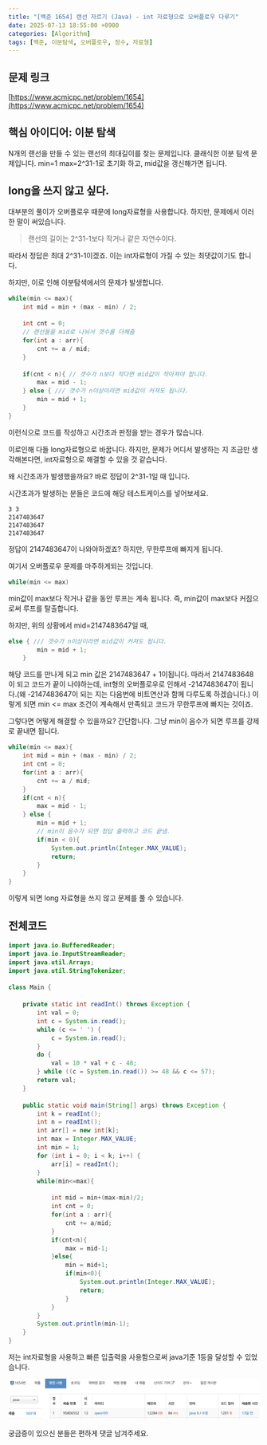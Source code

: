 ```yaml
---
title: "[백준 1654] 랜선 자르기 (Java) - int 자료형으로 오버플로우 다루기"
date: 2025-07-13 18:55:00 +0900
categories: [Algorithm]
tags: [백준, 이분탐색, 오버플로우, 정수, 자료형]
---
```


## 문제 링크

[https://www.acmicpc.net/problem/1654](https://www.acmicpc.net/problem/1654)

## 핵심 아이디어: 이분 탐색
N개의 랜선을 만들 수 있는 랜선의 최대길이를 찾는 문제입니다. 클래식한 이분 탐색 문제입니다. min=1 max=2^31-1로 초기화 하고, mid값을 갱신해가면 됩니다.

## long을 쓰지 않고 싶다.
대부분의 풀이가 오버플로우 때문에 long자료형을 사용합니다. 하지만, 문제에서 이러한 말이 써있습니다.

> 랜선의 길이는 2^31-1보다 작거나 같은 자연수이다.


따라서 정답은 최대 2^31-1이겠죠. 이는 int자료형이 가질 수 있는 최댓값이기도 합니다.

하지만, 이로 인해 이분탐색에서의 문제가 발생합니다.
```java
while(min <= max){
    int mid = min + (max - min) / 2;
    
    int cnt = 0;
    // 랜선들을 mid로 나눠서 갯수를 더해줌
    for(int a : arr){
        cnt += a / mid;
    }

    if(cnt < n){ // 갯수가 n보다 작다면 mid값이 작아져야 합니다.
        max = mid - 1;
    } else { /// 갯수가 n이상이라면 mid값이 커져도 됩니다.
        min = mid + 1;
    }
}

```

이런식으로 코드를 작성하고 시간초과 판정을 받는 경우가 많습니다.

이로인해 다들 long자료형으로 바꿉니다.
하지만, 문제가 어디서 발생하는 지 조금만 생각해본다면, int자료형으로 해결할 수 있을 것 같습니다.

왜 시간초과가 발생했을까요?
바로 정답이 2^31-1일 때 입니다.

시간초과가 발생하는 분들은 코드에 해당 테스트케이스를 넣어보세요.
```
3 3
2147483647
2147483647
2147483647
```
정답이 2147483647이 나와야하겠죠?
하지만, 무한루프에 빠지게 됩니다.

여기서 오버플로우 문제를 마주하게되는 것입니다.

```java
while(min <= max)
```
min값이 max보다 작거나 같을 동안 루프는 계속 됩니다.
즉, min값이 max보다 커짐으로써 루프를 탈출합니다.

하지만, 위의 상황에서 mid=2147483647일 때,
```java
else { /// 갯수가 n이상이라면 mid값이 커져도 됩니다.
        min = mid + 1;
    }
```
해당 코드를 만나게 되고 min 값은 2147483647 + 1이됩니다.
따라서 2147483648이 되고 코드가 끝이 나야하는데, int형의 오버플로우로 인해서 -2147483647이 됩니다.(왜 -2147483647이 되는 지는 다음번에 비트연산과 함께 다루도록 하겠습니다.)
이렇게 되면 min <= max 조건이 계속해서 만족되고 코드가 무한루프에 빠지는 것이죠.

그렇다면 어떻게 해결할 수 있을까요? 간단합니다. 그냥 min이 음수가 되면 루프를 강제로 끝내면 됩니다.
```java
while(min <= max){
    int mid = min + (max - min) / 2;
    int cnt = 0;
    for(int a : arr){
        cnt += a / mid;
    }
    if(cnt < n){
        max = mid - 1;
    } else {
        min = mid + 1;
        // min이 음수가 되면 정답 출력하고 코드 끝냄.
        if(min < 0){
            System.out.println(Integer.MAX_VALUE);
            return;
        }
    }
}
```

이렇게 되면 long 자료형을 쓰지 않고 문제를 풀 수 있습니다.

## 전체코드
```java
import java.io.BufferedReader;
import java.io.InputStreamReader;
import java.util.Arrays;
import java.util.StringTokenizer;

class Main {

    private static int readInt() throws Exception {
        int val = 0;
        int c = System.in.read();
        while (c <= ' ') {
            c = System.in.read();
        }
        do {
            val = 10 * val + c - 48;
        } while ((c = System.in.read()) >= 48 && c <= 57);
        return val;
    }

    public static void main(String[] args) throws Exception {
        int k = readInt();
        int n = readInt();
        int arr[] = new int[k];
        int max = Integer.MAX_VALUE;
        int min = 1;
        for (int i = 0; i < k; i++) {
            arr[i] = readInt();
        }
        while(min<=max){

            int mid = min+(max-min)/2;
            int cnt = 0;
            for(int a : arr){
                cnt += a/mid;
            }
            if(cnt<n){
                max = mid-1;
            }else{
                min = mid+1;
                if(min<0){
                    System.out.println(Integer.MAX_VALUE);
                    return;
                }
            }
        }
        System.out.println(min-1);
    }
}
```
저는 int자료형을 사용하고 빠른 입출력을 사용함으로써 java기준 1등을 달성할 수 있었습니다.

![1등 달성 인증](assets/img/bj1654.png)

궁금증이 있으신 분들은 편하게 댓글 남겨주세요.







